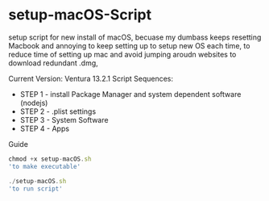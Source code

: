 # setup-macOS-Script

setup script for new install of macOS, becuase my dumbass keeps resetting Macbook and annoying to keep setting up
to setup new OS each time, to reduce time of setting up mac and avoid jumping aroudn websites to download redundant .dmg,

Current Version: Ventura 13.2.1
Script Sequences:

- STEP 1 - install Package Manager and system dependent software (nodejs)
- STEP 2 - .plist settings
- STEP 3 - System Software
- STEP 4 - Apps

Guide

```javascript
chmod +x setup-macOS.sh
'to make executable'

./setup-macOS.sh
'to run script'
```
